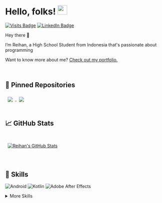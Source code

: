 # Hello, folks! <img src="https://raw.githubusercontent.com/MartinHeinz/MartinHeinz/master/wave.gif" width="30px">

[![Visits Badge](https://badges.pufler.dev/visits/reihanfatilla/reihanfatilla)](https://github.com/reihanfatilla)
[![LinkedIn Badge](https://img.shields.io/badge/LinkedIn-Profile-informational?style=flat&logo=linkedin&logoColor=white&color=0D76A8)](https://www.linkedin.com/in/muhammad-reihan-fatilla-48a62721a//)

Hey there 👋

I’m Reihan, a High School Student from Indonesia that's passionate about programming 

Want to know more about me? [Check out my portfolio.]()


<br>

## 📌 Pinned Repositories

<a href="https://github.com/ReihanFatilla/inHealth">
  <img align="center" style="margin:0.5rem" src="https://github-readme-stats.vercel.app/api/pin/?username=reihanfatilla&repo=inHealth&title_color=ffffff&text_color=c9cacc&icon_color=4AB197&bg_color=1A2B34" />
</a>

<a href="https://github.com/ReihanFatilla/Health-News">
  <img align="center" style="margin:0.5rem" src="https://github-readme-stats.vercel.app/api/pin/?username=reihanfatilla&repo=Health-News&title_color=ffffff&text_color=c9cacc&icon_color=4AB197&bg_color=1A2B34" />
</a>

<br>
<br>

## &#x1f4c8; GitHub Stats

<br>

<a href="https://github.com/reihanfatilla">
  <img align="center" style="margin:0.5rem" src="https://github-readme-stats.vercel.app/api?username=reihanfatilla&show_icons=true&line_height=27&count_private=true&title_color=ffffff&text_color=c9cacc&icon_color=4AB097&bg_color=1A2B34" alt="Reihan's GitHub Stats" />
</a>
<br>

<br>
<br>

## 💼 Skills

![Android](https://img.shields.io/badge/Android-3DDC84?style=for-the-badge&logo=android&logoColor=white)
![Kotlin](https://img.shields.io/badge/kotlin-%230095D5.svg?style=for-the-badge&logo=kotlin&logoColor=white)
![Adobe After Effects](https://img.shields.io/badge/Adobe%20After%20Effects-9999FF.svg?style=for-the-badge&logo=Adobe%20After%20Effects&logoColor=white)


<details>
<summary>More Skills</summary>
<br>

![CSS3](https://img.shields.io/badge/css3-%231572B6.svg?style=for-the-badge&logo=css3&logoColor=white)
![HTML5](https://img.shields.io/badge/html5-%23E34F26.svg?style=for-the-badge&logo=html5&logoColor=white)
![JavaScript](https://img.shields.io/badge/javascript-%23323330.svg?style=for-the-badge&logo=javascript&logoColor=%23F7DF1E)
<br>

![Figma](https://img.shields.io/badge/figma-%23F24E1E.svg?style=for-the-badge&logo=figma&logoColor=white)



</details>

